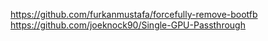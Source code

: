 https://github.com/furkanmustafa/forcefully-remove-bootfb
https://github.com/joeknock90/Single-GPU-Passthrough
